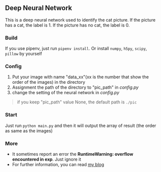 ## Deep Neural Network
This is a deep neural network used to identify the cat picture. If the picture has a cat, the label is 1. If the picture has no cat, the label is 0.
### Build
If you use pipenv, just run `pipenv install`. Or install `numpy`, `h5py`, `scipy`, `pillow` by yourself
### Config
1. Put your image with name "data_xx"(xx is the number that show the order of the images) in the directory
2. Assignment the path of the directory to "pic_path" in *config.py*
3. change the setting of the neural network in *config.py*
> if you keep "pic_path" value None, the default path is `./pic`
### Start
Just run `python main.py` and then it will output the array of result (the order as same as the images)
### More
- It sometimes report an error the **RuntimeWarning: overflow encountered in exp**. Just ignore it
- For further information, you can read [my blog](https://wzx140.github.io/2018/12/15/deep-neural-network/)